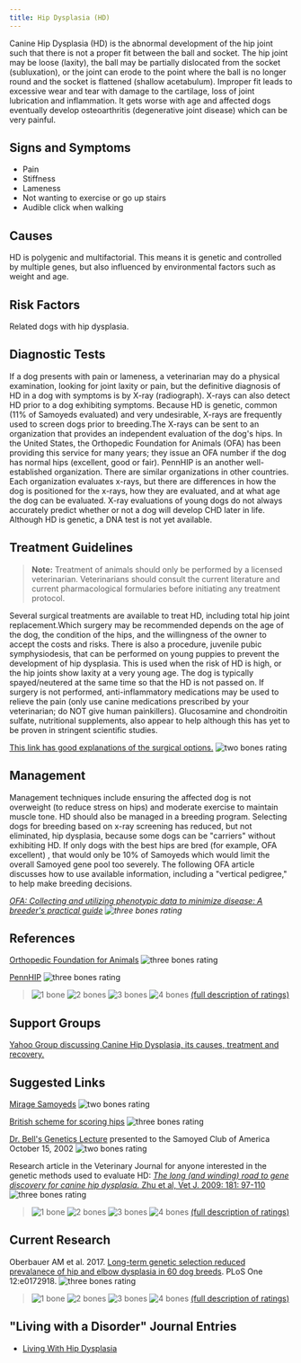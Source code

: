 ```yaml
---
title: Hip Dysplasia (HD)
---
```

Canine Hip Dysplasia (HD) is the abnormal development of the hip joint
such that there is not a proper fit between the ball and socket.  The
hip joint may be loose (laxity), the ball may be partially dislocated
from the socket (subluxation), or the joint can erode to the point where
the ball is no longer round and the socket is flattened (shallow
acetabulum).  Improper fit leads to excessive wear and tear with damage
to the cartilage, loss of joint lubrication and inflammation.  It gets
worse with age and affected dogs eventually develop osteoarthritis
(degenerative joint disease) which can be very painful.

## Signs and Symptoms

* Pain
* Stiffness
* Lameness
* Not wanting to exercise or go up stairs
* Audible click when walking

## Causes

HD is polygenic and multifactorial. This means it is genetic and
controlled by multiple genes, but also influenced by environmental
factors such as weight and age.

## Risk Factors

Related dogs with hip dysplasia.

## Diagnostic Tests

If a dog presents with pain or lameness, a veterinarian may do a
physical examination, looking for joint laxity or pain, but the
definitive diagnosis of HD in a dog with symptoms is by X-ray
(radiograph). X-rays can also detect HD prior to a dog exhibiting
symptoms. Because HD is genetic, common (11% of Samoyeds evaluated) and
very undesirable, X-rays are frequently used to screen dogs prior to
breeding.The X-rays can be sent to an organization that provides an
independent evaluation of the dog's hips. In the United States, the
Orthopedic Foundation for Animals (OFA) has been providing this service
for many years; they issue an OFA number if the dog has normal hips
(excellent, good or fair). PennHIP is an another well-established
organization. There are similar organizations in other countries. Each
organization evaluates x-rays, but there are differences in how the dog
is positioned for the x-rays, how they are evaluated, and at what age
the dog can be evaluated. X-ray evaluations of young dogs do not always
accurately predict whether or not a dog will develop CHD later in life.
Although HD is genetic, a DNA test is not yet available.

## Treatment Guidelines

> **Note:** Treatment of animals should only be performed by a licensed
> veterinarian. Veterinarians should consult the current literature and
> current pharmacological formularies before initiating any treatment
> protocol.

Several surgical treatments are available to treat HD, including total
hip joint replacement.Which surgery may be recommended depends on the
age of the dog, the condition of the hips, and the willingness of the
owner to accept the costs and risks. There is also a procedure, juvenile
pubic symphysiodesis, that can be performed on young puppies to prevent
the development of hip dysplasia. This is used when the risk of HD is
high, or the hip joints show laxity at a very young age. The dog is
typically spayed/neutered at the same time so that the HD is not passed
on. If surgery is not performed, anti-inflammatory medications may be
used to relieve the pain (only use canine medications prescribed by your
veterinarian; do NOT give human painkillers). Glucosamine and
chondroitin sulfate, nutritional supplements, also appear to help
although this has yet to be proven in stringent scientific studies.

[This link has good explanations of the surgical options.](http://www.veterinarypartner.com/Content.plx?P=A&S=0&C=0&A=1916)
![two bones rating](/img/2-bones.gif)

## Management

Management techniques include ensuring the affected dog is not
overweight (to reduce stress on hips) and moderate exercise to maintain
muscle tone. HD should also be managed in a breeding program. Selecting
dogs for breeding based on x-ray screening has reduced, but not
eliminated, hip dysplasia, because some dogs can be "carriers" without
exhibiting HD. If only dogs with the best hips are bred (for example,
OFA excellent) , that would only be 10% of Samoyeds which would limit
the overall Samoyed gene pool too severely. The following OFA article
discusses how to use available information, including a "vertical
pedigree," to help make breeding decisions.

*[OFA: Collecting and utilizing phenotypic data to minimize disease: A breeder's practical guide](http://www.ofa.org/pdf/hovanart.pdf)
![three bones rating](/img/3-bones.gif)*

## References

[Orthopedic Foundation for Animals](https://www.ofa.org/diseases/hip-dysplasia)
![three bones rating](/img/3-bones.gif)

[PennHIP](https://antechimagingservices.com/antechweb/pennhip)
![three bones rating](/img/3-bones.gif)

> ![1 bone](/img/1-bone.gif)
> ![2 bones](/img/2-bones.gif)
> ![3 bones](/img/3-bones.gif)
> ![4 bones](/img/4-bones.gif)
> [(full description of ratings)](/diseases/ratings-what-do-they-mean)

## Support Groups

[Yahoo Group discussing Canine Hip Dysplasia, its causes, treatment and recovery.](https://groups.yahoo.com/neo/groups/CanineHD/info)

## Suggested Links

[Mirage Samoyeds](http://www.mirage-samoyeds.com/hipofa.htm#links)
![two bones rating](/img/2-bones.gif)

[British scheme for scoring hips](http://www.bva.co.uk/hip_scheme.aspx)
![three bones rating](/img/3-bones.gif)

[Dr. Bell's Genetics Lecture](/files/dr_bell_genetics_lecture.pdf) presented to the Samoyed Club of America October 15, 2002
![two bones rating](/img/2-bones.gif)

Research article in the Veterinary Journal for anyone interested in the genetic methods used to evaluate HD:
[*The long (and winding) road to gene discovery for canine hip dysplasia.*  Zhu et al, Vet J. 2009:  181: 97-110](http://www.ncbi.nlm.nih.gov/pmc/articles/PMC2679856/?tool=pubmed)
![three bones rating](/img/3-bones.gif)

> ![1 bone](/img/1-bone.gif)
> ![2 bones](/img/2-bones.gif)
> ![3 bones](/img/3-bones.gif)
> ![4 bones](/img/4-bones.gif)
> [(full description of ratings)](/diseases/ratings-what-do-they-mean)

## Current Research

Oberbauer AM et al. 2017.  [Long-term genetic selection reduced prevalanece of hip and elbow dysplasia in 60 dog breeds](https://www.ncbi.nlm.nih.gov/pmc/articles/PMC5325577/).  PLoS One 12:e0172918.  ![three bones rating](/img/3-bones.gif)

> ![1 bone](/img/1-bone.gif)
> ![2 bones](/img/2-bones.gif)
> ![3 bones](/img/3-bones.gif)
> ![4 bones](/img/4-bones.gif)
> [(full description of ratings)](/diseases/ratings-what-do-they-mean)

## "Living with a Disorder" Journal Entries

* [Living With Hip Dysplasia](/diseases/hip-dysplasia-hd-living-with)